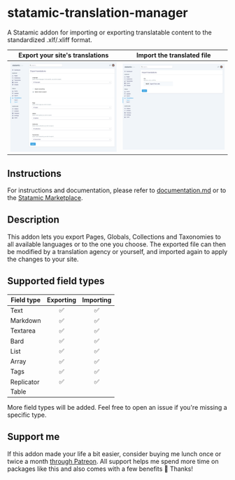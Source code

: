 # statamic-translation-manager
A Statamic addon for importing or exporting translatable content to the standardized .xlf/.xliff format.

| Export your site's translations | Import the translated file |
| --------- | --------- |
| <img src="./addons/TranslationManager/resources/assets/img/export.png" alt="Export translations" /> | <img src="./addons/TranslationManager/resources/assets/img/import.png" alt="Import translations" /> |

## Instructions
For instructions and documentation, please refer to [documentation.md](DOCUMENTATION.md) or to the [Statamic Marketplace](https://statamic.com/marketplace/addons/translation-manager).

## Description
This addon lets you export Pages, Globals, Collections and Taxonomies to all available languages or to the one you choose. 
The exported file can then be modified by a translation agency or yourself, and imported again to apply the changes to your site.

## Supported field types
| Field type    | Exporting  | Importing  |
| ------------- |:----------:|:----------:
| Text          | ✅         | ✅         |
| Markdown      | ✅         | ✅         |
| Textarea      | ✅         | ✅         |
| Bard          | ✅         | ✅         |
| List          | ✅         | ✅         |
| Array         | ✅         | ✅         |
| Tags          | ✅         | ✅         |
| Replicator    | ✅         | ✅         |
| Table         |            |            |

More field types will be added. Feel free to open an issue if you're missing a specific type.

## Support me
If this addon made your life a bit easier, consider buying me lunch once or twice a month [through Patreon](https://www.patreon.com/mattiaspersson). All support helps me spend more time on packages like this and also comes with a few benefits 🎁 Thanks!
